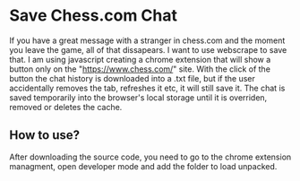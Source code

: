 # Save Chess.com Chat
 If you have a great message with a stranger in chess.com and the moment you leave the game, all of that dissapears. I want to use webscrape to save that. I am using javascript creating a chrome extension that will show a button only on the "https://www.chess.com/" site. With the click of the button the chat history is downloaded into a .txt file, but if the user accidentally removes the tab, refreshes it etc, it will still save it. The chat is saved temporarily into the browser's local storage until it is overriden, removed or deletes the cache. 
 
 ## How to use?
 After downloading the source code, you need to go to the chrome extension managment, open developer mode and add the folder to load unpacked.
